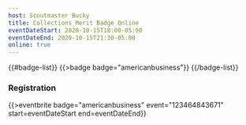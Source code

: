 ```yaml
---
host: Scoutmaster Bucky
title: Collections Merit Badge Online
eventDateStart: 2020-10-15T18:00-05:00
eventDateEnd: 2020-10-15T21:30-05:00
online: true
---
```


{{#badge-list}}
{{>badge badge="americanbusiness"}}
{{/badge-list}}

### Registration

{{>eventbrite badge="americanbusiness" event="123464843671" start=eventDateStart end=eventDateEnd}}
